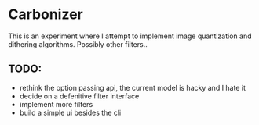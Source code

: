 # Carbonizer

This is an experiment where I attempt to implement
image quantization and dithering algorithms.
Possibly other filters..

## TODO:

- rethink the option passing api, the current model is hacky and I hate it
- decide on a defenitive filter interface
- implement more filters
- build a simple ui besides the cli
